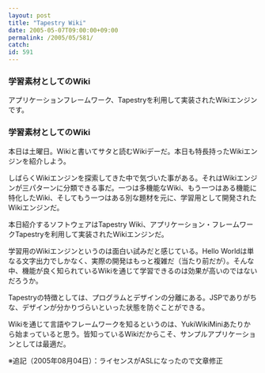 ```yaml
---
layout: post
title: "Tapestry Wiki"
date: 2005-05-07T09:00:00+09:00
permalink: /2005/05/581/
catch: 
id: 591
---
```

### 学習素材としてのWiki
  
アプリケーションフレームワーク、Tapestryを利用して実装されたWikiエンジンです。  
<!--more-->  

### 学習素材としてのWiki
  

本日は土曜日。Wikiと書いてサタと読むWikiデーだ。本日も特長持ったWikiエンジンを紹介しよう。

  

しばらくWikiエンジンを探索してきた中で気づいた事がある。それはWikiエンジンが三パターンに分類できる事だ。一つは多機能なWiki、もう一つはある機能に特化したWiki、そしてもう一つはある別な題材を元に、学習用として開発されたWikiエンジンだ。

  

本日紹介するソフトウェアはTapestry Wiki、アプリケーション・フレームワークTapestryを利用して実装されたWikiエンジンだ。

  

学習用のWikiエンジンというのは面白い試みだと感じている。Hello Worldは単なる文字出力でしかなく、実際の開発はもっと複雑だ（当たり前だが）。そんな中、機能が良く知られているWikiを通じて学習できるのは効果が高いのではないだろうか。

  

Tapestryの特徴としては、プログラムとデザインの分離にある。JSPでありがちな、デザインが分かりづらいといった状態を防ぐことができる。

  

Wikiを通じて言語やフレームワークを知るというのは、YukiWikiMiniあたりから始まっていると思う。皆知っているWikiだからこそ、サンプルアプリケーションとしては最適だ。

  

※追記（2005年08月04日）：ライセンスがASLになったので文章修正


